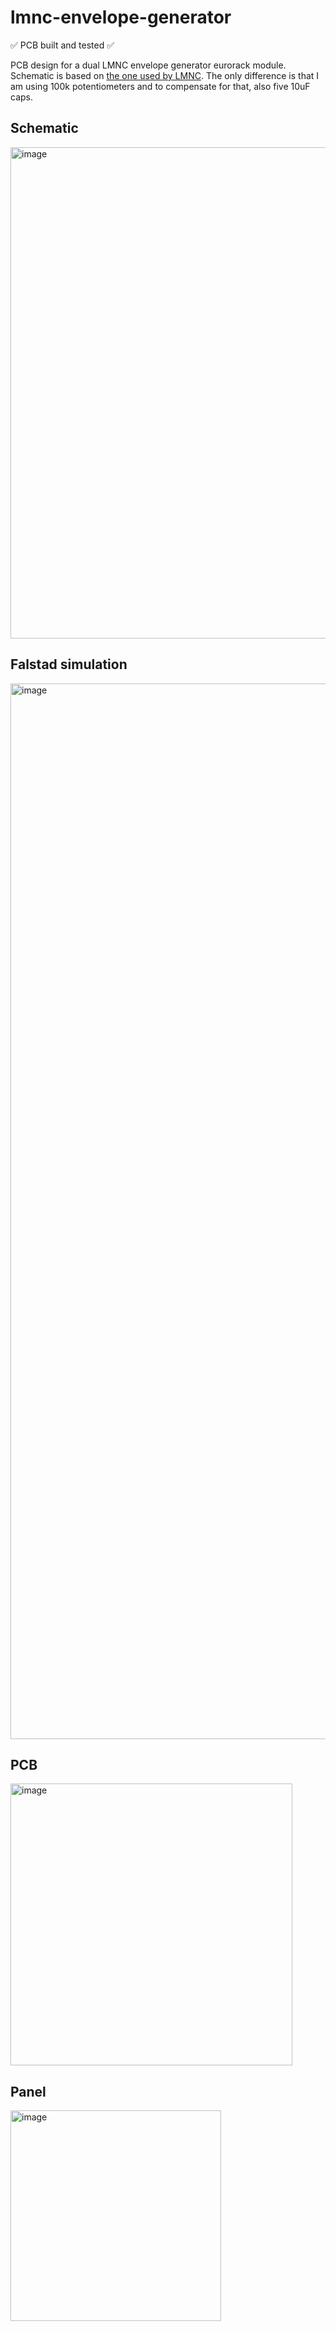 # lmnc-envelope-generator

✅ PCB built and tested ✅

PCB design for a dual LMNC envelope generator eurorack module.
Schematic is based on [the one used by LMNC](https://www.lookmumnocomputer.com/projects#/simple-envelope-generator).
The only difference is that I am using 100k potentiometers and to compensate for that, also five 10uF caps.



## Schematic 

<img width="786" alt="image" src="https://user-images.githubusercontent.com/27863547/136832917-4c09b73d-89d5-4614-9f96-8bd1688ee6e2.png">



## Falstad simulation

<img width="1689" alt="image" src="https://user-images.githubusercontent.com/27863547/136830723-482faca6-a613-4445-8351-ced0a4ed6064.png">


## PCB
<img width="451" alt="image" src="https://user-images.githubusercontent.com/27863547/136847440-cf9b9a0b-b372-4c4a-b385-a5299a416b99.png">



## Panel

<img width="337" alt="image" src="https://user-images.githubusercontent.com/27863547/136839708-dc8634a9-5fb0-4edc-a62f-8a27121ab2a3.png">
